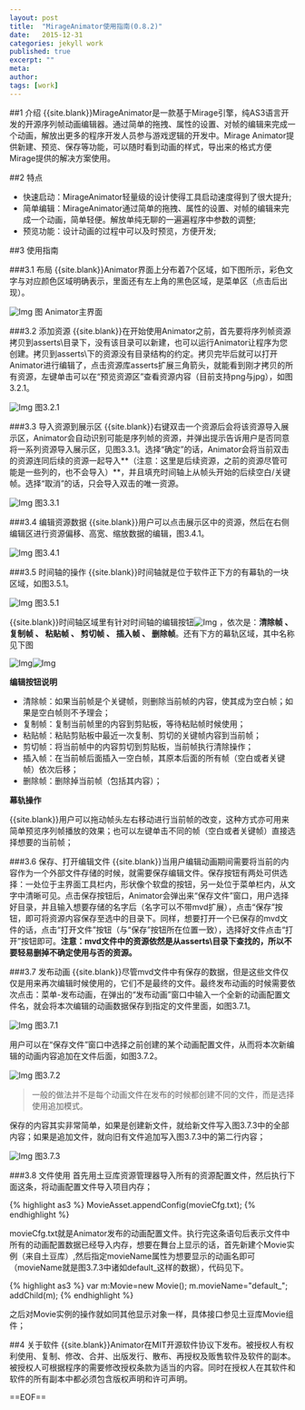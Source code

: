 ```yaml
---
layout: post
title:  "MirageAnimator使用指南(0.8.2)"
date:   2015-12-31
categories: jekyll work
published: true
excerpt: ""
meta: 
author: 
tags: [work]
---
```

##1 介绍
{{site.blank}}MirageAnimator是一款基于Mirage引擎，纯AS3语言开发的开源序列帧动画编辑器。通过简单的拖拽、属性的设置、对帧的编辑来完成一个动画，解放出更多的程序开发人员参与游戏逻辑的开发中。Mirage Animator提供新建、预览、保存等功能，可以随时看到动画的样式，导出来的格式方便Mirage提供的解决方案使用。

##2 特点
* 快速启动：MirageAnimator轻量级的设计使得工具启动速度得到了很大提升;
* 简单编辑：MirageAnimator通过简单的拖拽、属性的设置、对帧的编辑来完成一个动画，简单轻便。解放单纯无聊的一遍遍程序中参数的调整;
* 预览功能：设计动画的过程中可以及时预览，方便开发;

##3 使用指南

###3.1 布局
{{site.blank}}Animator界面上分布着7个区域，如下图所示，彩色文字与对应颜色区域明确表示，里面还有左上角的黑色区域，是菜单区（点击后出现）。

![Img][img_1] 图 Animator主界面

###3.2 添加资源
{{site.blank}}在开始使用Animator之前，首先要将序列帧资源拷贝到asserts\\目录下，没有该目录可以新建，也可以运行Animator让程序为您创建。拷贝到asserts\\下的资源没有目录结构的约定。拷贝完毕后就可以打开Animator进行编辑了，点击资源库asserts扩展三角箭头，就能看到刚才拷贝的所有资源，左键单击可以在“预览资源区”查看资源内容（目前支持png与jpg），如图3.2.1。

![Img][img_2] 图3.2.1

###3.3 导入资源到展示区
{{site.blank}}右键双击一个资源后会将该资源导入展示区，Animator会自动识别可能是序列帧的资源，并弹出提示告诉用户是否同意将一系列资源导入展示区，见图3.3.1。选择“确定”的话，Animator会将当前双击的资源连同后续的资源一起导入**（注意：这里是后续资源，之前的资源尽管可能是一些列的，也不会导入）**，并且填充时间轴上从帧头开始的后续空白/关键帧。选择“取消”的话，只会导入双击的唯一资源。

![Img][img_3] 图3.3.1

###3.4 编辑资源数据
{{site.blank}}用户可以点击展示区中的资源，然后在右侧编辑区进行资源偏移、高宽、缩放数据的编辑，图3.4.1。

![Img][img_4] 图3.4.1

###3.5 时间轴的操作
{{site.blank}}时间轴就是位于软件正下方的有幕轨的一块区域，如图3.5.1。

![Img][img_5] 图3.5.1

{{site.blank}}时间轴区域里有针对时间轴的编辑按钮![Img][img_6] ，依次是：**清除帧 、 复制帧 、 粘贴帧 、 剪切帧 、 插入帧 、 删除帧**。还有下方的幕轨区域，其中名称见下图

![Img][img_7]![Img][img_9]

**编辑按钮说明**

* 清除帧：如果当前帧是个关键帧，则删除当前帧的内容，使其成为空白帧；如果是空白帧则不予理会；
* 复制帧：复制当前帧里的内容到剪贴板，等待粘贴帧时候使用；
* 粘贴帧：粘贴剪贴板中最近一次复制、剪切的关键帧内容到当前帧；
* 剪切帧：将当前帧中的内容剪切到剪贴板，当前帧执行清除操作；
* 插入帧：在当前帧后面插入一空白帧，其原本后面的所有帧（空白或者关键帧）依次后移；
* 删除帧：删除掉当前帧（包括其内容）；

**幕轨操作**

{{site.blank}}用户可以拖动帧头左右移动进行当前帧的改变，这种方式亦可用来简单预览序列帧播放的效果；也可以左键单击不同的帧（空白或者关键帧）直接选择想要的当前帧；

###3.6 保存、打开编辑文件
{{site.blank}}当用户编辑动画期间需要将当前的内容作为一个外部文件存储的时候，就需要保存编辑文件。保存按钮有两处可供选择：一处位于主界面工具栏内，形状像个软盘的按钮，另一处位于菜单栏内，从文字中清晰可见。点击保存按钮后，Animator会弹出来“保存文件”窗口，用户选择好目录，并且输入想要存储的名字后（名字可以不带mvd扩展），点击“保存”按钮，即可将资源内容保存至选中的目录下。同样，想要打开一个已保存的mvd文件的话，点击“打开文件”按钮（与“保存”按钮所在位置一致），选择好文件点击“打开”按钮即可。**注意：mvd文件中的资源依然是从asserts\\目录下查找的，所以不要轻易删掉不确定使用与否的资源。**

###3.7 发布动画
{{site.blank}}尽管mvd文件中有保存的数据，但是这些文件仅仅是用来再次编辑时候使用的，它们不是最终的文件。最终发布动画的时候需要依次点击：菜单-发布动画，在弹出的“发布动画”窗口中输入一个全新的动画配置文件名，就会将本次编辑的动画数据保存到指定的文件里面，如图3.7.1。

![Img][img_8] 图3.7.1

用户可以在“保存文件”窗口中选择之前创建的某个动画配置文件，从而将本次新编辑的动画内容追加在文件后面，如图3.7.2。

![Img][img_12] 图3.7.2

>一般的做法并不是每个动画文件在发布的时候都创建不同的文件，而是选择使用追加模式。

保存的内容其实非常简单，如果是创建新文件，就给新文件写入图3.7.3中的全部内容；如果是追加文件，就向旧有文件追加写入图3.7.3中的第二行内容；

![Img][img_11] 图3.7.3

###3.8 文件使用
首先用土豆库资源管理器导入所有的资源配置文件，然后执行下面这条，将动画配置文件导入项目内存；

{% highlight as3 %}
MovieAsset.appendConfig(movieCfg.txt);
{% endhighlight %}

movieCfg.txt就是Animator发布的动画配置文件。执行完这条语句后表示文件中所有的动画配置数据已经导入内存，想要在舞台上显示的话，首先新建个Movie实例（来自土豆库）,然后指定movieName属性为想要显示的动画名即可（movieName就是图3.7.3中诸如default\_这样的数据），代码见下。

{% highlight as3 %}
var m:Movie=new Movie();
m.movieName="default_";
addChild(m);
{% endhighlight %}

之后对Movie实例的操作就如同其他显示对象一样，具体接口参见土豆库Movie组件；

##4 关于软件
{{site.blank}}Animator在MIT开源软件协议下发布。被授权人有权利使用、复制、修改、合并、出版发行、散布、再授权及贩售软件及软件的副本。
被授权人可根据程序的需要修改授权条款为适当的内容。同时在授权人在其软件和软件的所有副本中都必须包含版权声明和许可声明。


==EOF==

[img_1]:{{site.basepath}}/img/Animator/image_animator1.jpg
[img_2]:{{site.basepath}}/img/Animator/image_animator2.jpg
[img_3]:{{site.basepath}}/img/Animator/image_animator3.jpg
[img_4]:{{site.basepath}}/img/Animator/image_animator4.jpg
[img_5]:{{site.basepath}}/img/Animator/image_animator5.jpg
[img_6]:{{site.basepath}}/img/Animator/image_animator6.jpg
[img_7]:{{site.basepath}}/img/Animator/image_animator7.jpg
[img_8]:{{site.basepath}}/img/Animator/image_animator8.jpg
[img_9]:{{site.basepath}}/img/Animator/image_animator9.jpg
[img_11]:{{site.basepath}}/img/Animator/image_animator11.jpg
[img_12]:{{site.basepath}}/img/Animator/image_animator12.jpg
